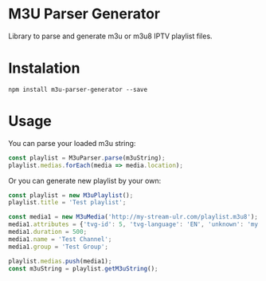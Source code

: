 # M3U Parser Generator
Library to parse and generate m3u or m3u8 IPTV playlist files. 

# Instalation
`npm install m3u-parser-generator --save`

# Usage
You can parse your loaded m3u string:
```javascript
const playlist = M3uParser.parse(m3uString);
playlist.medias.forEach(media => media.location);
```
Or you can generate new playlist by your own:
```javascript
const playlist = new M3uPlaylist();
playlist.title = 'Test playlist';

const media1 = new M3uMedia('http://my-stream-ulr.com/playlist.m3u8');
media1.attributes = {'tvg-id': 5, 'tvg-language': 'EN', 'unknown': 'my custom attribute'};
media1.duration = 500;
media1.name = 'Test Channel';
media1.group = 'Test Group';

playlist.medias.push(media1);
const m3uString = playlist.getM3uString();
```
